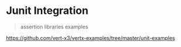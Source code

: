 # Junit Integration

> assertion libraries examples

https://github.com/vert-x3/vertx-examples/tree/master/unit-examples
